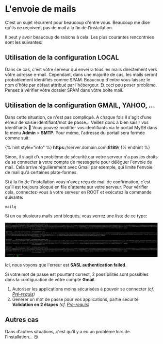 # L'envoie de mails

C'est un sujet récurrent pour beaucoup d'entre vous. Beaucoup me dise qu'ils ne reçoivent pas de mail à la fin de l'installation.

Il peut y avoir beaucoup de raisons à cela.
Les plus courantes rencontrées sont les suivantes:

## Utilisation de la configuration LOCAL

Dans ce cas, c'est vôtre serveur qui enverra tous les mails directement vers vôtre adresse e-mail. Cependant, dans une majorité de cas, les mails seront probablement identifiés comme SPAM.
Beaucoup d'entre vous laissez le nom d'hôte par défaut attribué par l'hébergeur.
Et ceci peu poser problème.
Pensez à vérifier vôtre dossier SPAM dans vôtre boîte mail.

## Utilisation de la configuration GMAIL, YAHOO, ...

Dans cette situation, ce n'est pas compliqué. A chaque fois il s'agit d'une erreur de saisie identifiant/mot de passe...
Veillez donc à bien saisir vos identifiants 🧐
Vous pouvez modifier vos identifiants via le portail MySB dans le menu **Admin** &gt; **SMTP**.
Pour mémo, l'adresse du portail sera formée comme suit:

{% hint style="info" %}
**https**://server.domain.com:**8189**/
{% endhint %}

Sinon, il s'agit d'un problème de sécurité car votre serveur n'a pas les droits de se connecter à votre compte de messagerie pour déléguer l'envoie de mail. Cela arrive régulièrement avec Gmail par exemple, qui limite l'envoie de mail qu'à certaines plate-formes.

Si à la fin de l'installation vous n'avez reçu de mail de confirmation, c'est qu'il est toujours bloqué en file d'attente sur votre serveur. Pour vérifier cela, connectez-vous à votre serveur en ROOT et exécutez la commande suivante:

```text
mailq
```

Si un ou plusieurs mails sont bloqués, vous verrez une liste de ce type:

![Liste de mails bloqu&#xE9;s et en attente](../.gitbook/assets/mailq.jpg)

Ici, nous voyons que l'erreur est **SASL authentication failed**.

Si votre mot de passe est pourtant correct, 2 possibilités sont possibles dans la configuration de vôtre compte **Gmail**.

1. Autoriser les applications moins sécurisées à pouvoir se connecter _\(cf._ [_Pré-requis_](https://mysb.gitbook.io/doc/~/edit/drafts/-LS9xi-gc9Grq6Zkdqnv5.4_fr3_fr/installation/pre-requis#mails)_\)_
2. Générer un mot de passe pour vos applications, partie sécurité **Validation en 2 étapes** _\(cf._ [_Pré-requis_](https://mysb.gitbook.io/v5.4_fr5.3_fr/installation/pre-requis#gmail)_\)_

## Autres cas

Dans d'autres situations, c'est qu'il y a eu un problème lors de l'installation... 😏
